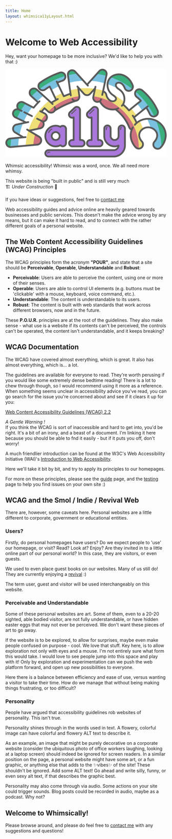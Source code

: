 ```yaml
---
title: Home
layout: whimsica11yLayout.html
---
```


# Welcome to Web Accessibility

Hey, want your homepage to be more inclusive? We'd like to help you with that :)

<img class="whimsy-image" src="/assets/images/whimsica11y.svg" alt="The word 'whimsic' written in uppercase letters, formed into a curved rainbow shape. Underneath the arch is the numeronym 'a11y'. The letters have a bubbly cartoonish style. The 'whimsic' curve has bands across it like a rainbow, using the colours from the diagonal of the Disability Pride flag.">

Whimsic accessibility! Whimsic was a word, once. We all need more whimsy.

<p class="notice">
This website is being "built in public" and is still very much
<br>🏗️ <em>Under Construction</em> 🚧
<br><br>
If you have ideas or suggestions, feel free to <a href="https://sarajoy.dev/#form">contact me</a>
</p>

Web accessibility guides and advice online are heavily geared towards businesses and public services. This doesn't make the advice wrong by any means, but it can make it hard to read, and to connect with the rather different goals of a personal website.

## The Web Content Accessibility Guidelines (WCAG) Principles

The WCAG principles form the acronym **"POUR"**, and state that a site should be **Perceivable**, **Operable**, **Understandable** and **Robust**:

- **Perceivable**: Users are able to perceive the content, using one or more of their senses.
- **Operable**: Users are able to control UI elements (e.g. buttons must be 'clickable' with a mouse, keyboard, voice command, etc.).
- **Understandable**: The content is understandable to its users.
- **Robust**: The content is built with web standards that work across different browsers, now and in the future.

These **P.O.U.R.** principles are at the root of the guidelines. They also make sense - what use is a website if its contents can't be perceived, the controls can't be operated, the content isn't understandable, and it keeps breaking?

## WCAG Documentation

The WCAG have covered almost everything, which is great. It also has almost everything, which is... a lot.

The guidelines are available for everyone to read. They're worth perusing if you would like some extremely dense bedtime reading! There is a lot to chew through though, so I would recommend using it more as a reference. When something seems unclear in accessibility advice you've read, you can go search for the issue you're concerned about and see if it clears it up for you:

[Web Content Accessibility Guidelines (WCAG) 2.2](https://www.w3.org/TR/WCAG22/)

<p class="notice">
<em>A Gentle Warning !</em>
<br>If you think the WCAG is sort of inaccessible and hard to get into, you'd be right. It's a bit of an irony, and a beast of a document. I'm linking it here because you should be able to fnd it easily - but if it puts you off, don't worry!
</P>

A much friendlier introduction can be found at the W3C's Web Accessibility Initiative (WAI)'s [Introduction to Web Accessibility](https://www.w3.org/WAI/fundamentals/accessibility-intro/).

Here we'll take it bit by bit, and try to apply its principles to our homepages.

For more on these principles, please see the [guide](/guide) page, and the [testing](/testing) page to help you find issues on your own site :)

## WCAG and the Smol / Indie / Revival Web

There are, however, some caveats here. Personal websites are a little different to corporate, government or educational entities.

### Users?

Firstly, do personal homepages have users? Do we expect people to 'use' our homepage, or visit? Read? Look at? Enjoy? Are they invited in to a little online part of our personal world? In this case, they are visitors, or even guests.

We used to even place guest books on our websites. Many of us still do! They are currently enjoying a [revival](https://manuelmoreale.com/guestbooks-are-cool) :)

The term user, guest and visitor will be used interchangeably on this website.

### Perceivable and Understandable

Some of these personal websites are art. Some of them, even to a 20-20 sighted, able bodied visitor, are not fully understandable, or have hidden easter eggs that may not ever be perceived. We don't want these pieces of art to go away.

If the website is to be explored, to allow for surprises, maybe even make people confused on purpose - cool. We love that stuff. Key here, is to allow exploration not only with eyes and a mouse. I'm not entirely sure what form this would take. I would love to see people jump into this space and play with it! Only by exploration and experimentation can we push the web platform forward, and open up new possibilities to everyone.

Here there is a balance between efficiency and ease of use, versus wanting a visitor to take their time. How do we manage that without being making things frustrating, or too difficult?

### Personality

People have argued that accessibility guidelines rob websites of personality. This isn't true.

Personality shines through in the words used in text. A flowery, colorful image can have colorful and flowery ALT text to describe it.

As an example, an image that might be purely decorative on a corporate website (consider the ubiquitous photo of office workers laughing, looking at a laptop screen) should indeed be ignored for screen readers. In a similar position on the page, a personal website might have some art, or a fun graphic, or anything else that adds to the ✨vibes✨ of the site! These shouldn't be ignored. Add some ALT text! Go ahead and write silly, funny, or even sexy alt text, if that describes the graphic best.

Personality may also come through via audio. Some actions on your site could trigger sounds. Blog posts could be recorded in audio, maybe as a podcast. Why not?

## Welcome to Whimsically!

Please browse around, and please do feel free to [contact me](https://sarajoy.dev/#find) with any suggestions and questions!
